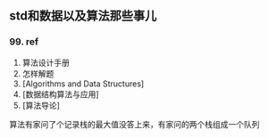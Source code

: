 ## std和数据以及算法那些事儿

### 99. ref

1. 算法设计手册
2. 怎样解题
3. [Algorithms and Data Structures]
4. [数据结构算法与应用]
5. [算法导论]

算法有家问了个记录栈的最大值没答上来，有家问的两个栈组成一个队列